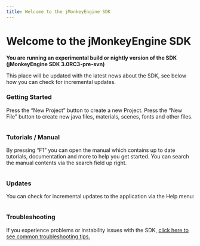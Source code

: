 ```yaml
---
title: Welcome to the jMonkeyEngine SDK
---
```

<h1 class="sectionedit1" id="welcome_to_the_jmonkeyengine_sdk">Welcome to the jMonkeyEngine SDK</h1>
<div class="level1">

<p>
<strong>You are running an experimental build or nightly version of the SDK (jMonkeyEngine SDK 3.0RC3-pre-svn)</strong>
</p>

<p>
This place will be updated with the latest news about the SDK, see below how you can check for incremental updates.
</p>

</div>
<!-- EDIT1 SECTION "Welcome to the jMonkeyEngine SDK" [1-272] -->
<h3 class="sectionedit2" id="getting_started">Getting Started</h3>
<div class="level3">

<p>
Press the “New Project” button to create a new Project. Press the “New File” button to create new java files, materials, scenes, fonts and other files.
</p>

<p>
<img src="/lib/exe/fetch.php/sdk:welcome:new_project.png" class="media" alt="" />
</p>

</div>
<!-- EDIT2 SECTION "Getting Started" [273-492] -->
<h3 class="sectionedit3" id="tutorials_manual">Tutorials / Manual</h3>
<div class="level3">

<p>
By pressing “F1” you can open the manual which contains up to date tutorials, documentation and more to help you get started. You can search the manual contents via the search field up right.
</p>

<p>
<img src="/lib/exe/fetch.php/sdk:welcome:search_field.png" class="media" alt="" />
</p>

</div>
<!-- EDIT3 SECTION "Tutorials / Manual" [493-756] -->
<h3 class="sectionedit4" id="updates">Updates</h3>
<div class="level3">

<p>
You can check for incremental updates to the application via the Help menu:
</p>

<p>
<img src="/lib/exe/fetch.php/sdk:welcome:help_update.png" class="media" alt="" />
</p>

</div>
<!-- EDIT4 SECTION "Updates" [757-892] -->
<h3 class="sectionedit5" id="troubleshooting">Troubleshooting</h3>
<div class="level3">

<p>
If you experience problems or instability issues with the SDK, <a href="/sdk/troubleshooting.html" class="wikilink1" title="sdk:troubleshooting">click here to see common troubleshooting tips.</a>
</p>

</div>
<!-- EDIT5 SECTION "Troubleshooting" [893-] -->
